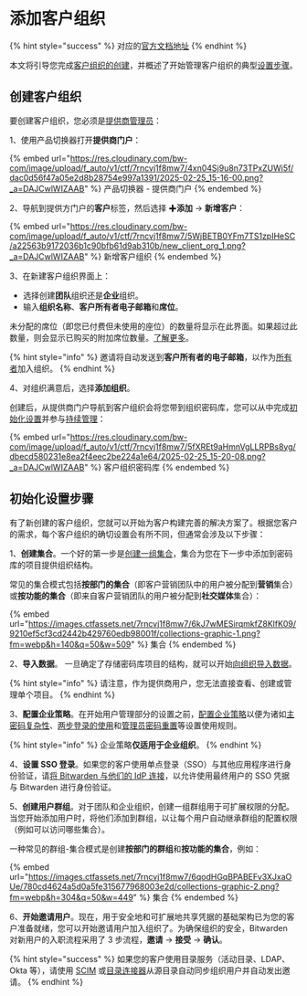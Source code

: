 # 添加客户组织

{% hint style="success" %}
对应的[官方文档地址](https://bitwarden.com/help/article/client-org-setup/)
{% endhint %}

本文将引导您完成[客户组织的创建](start-a-client-organization.md#create-a-client-organization)，并概述了开始管理客户组织的典型[设置步骤](start-a-client-organization.md#initial-setup-procedure)。

## 创建客户组织 <a href="#create-a-client-organization" id="create-a-client-organization"></a>

要创建客户组织，您必须是[提供商管理员](provider-users.md#provider-user-types)：

1、使用产品切换器打开**提供商门户**：

{% embed url="https://res.cloudinary.com/bw-com/image/upload/f_auto/v1/ctf/7rncvj1f8mw7/4xn04Sj9u8n73TPxZUWi5f/dac0d56f47a05e2d8b28754e997a1391/2025-02-25_15-16-00.png?_a=DAJCwlWIZAAB" %}
产品切换器 - 提供商门户
{% endembed %}

2、导航到提供方门户的**客户**标签，然后选择 ✚**添加** → **新增客户**：

{% embed url="https://res.cloudinary.com/bw-com/image/upload/f_auto/v1/ctf/7rncvj1f8mw7/5WjBETB0YFm7TS1zpIHeSC/a22563b9172036b1c90bfb61d9ab310b/new_client_org_1.png?_a=DAJCwlWIZAAB" %}
新增客户组织
{% endembed %}

3、在新建客户组织界面上：

* 选择创建**团队**组织还是**企业**组织。
* 输入**组织名称**、**客户所有者电子邮箱**和**席位**。

未分配的席位（即您已付费但未使用的座位）的数量将显示在此界面。如果超过此数量，则会显示已购买的附加席位数量。[了解更多](provider-billing.md)。

{% hint style="info" %}
邀请将自动发送到**客户所有者的电子邮箱**，以作为[所有者](../admin-console/manage-members/member-roles.md)加入组织。
{% endhint %}

4、对组织满意后，选择**添加组织**。

创建后，从提供商门户导航到客户组织会将您带到组织密码库，您可以从中完成[初始化设置](start-a-client-organization.md#initial-setup-procedure)并参与[持续管理](ongoing-administration.md)：

{% embed url="https://res.cloudinary.com/bw-com/image/upload/f_auto/v1/ctf/7rncvj1f8mw7/5fXREt9aHmnVgLLRPBs8yg/dbecd580231e8ea2f4eec2be224a1e64/2025-02-25_15-20-08.png?_a=DAJCwlWIZAAB" %}
客户组织密码库
{% endembed %}

## 初始化设置步骤 <a href="#initial-setup-procedure" id="initial-setup-procedure"></a>

有了新创建的客户组织，您就可以开始为客户构建完善的解决方案了。根据您客户的需求，每个客户组织的确切设置会有所不同，但通常会涉及以下步骤：

1、**创建集合**。一个好的第一步是[创建一组集合](../admin-console/manage-shared-items/collections/about-collections.md#create-a-collection)，集合为您在下一步中添加到密码库的项目提供组织结构。

常见的集合模式包括**按部门的集合**（即客户营销团队中的用户被分配到**营销**集合）或**按功能的集合**（即来自客户营销团队的用户被分配到**社交媒体**集合）：

{% embed url="https://images.ctfassets.net/7rncvj1f8mw7/6kJ7wMESirqmkfZ8KlfK09/9210ef5cf3cd2442b429760edb98001f/collections-graphic-1.png?fm=webp&h=140&q=50&w=509" %}
集合
{% endembed %}

2、**导入数据**。 一旦确定了存储密码库项目的结构，就可以开始[向组织导入数据](../admin-console/manage-shared-items/import-organization-items/import-to-organization.md)。

{% hint style="info" %}
请注意，作为提供商用户，您无法直接查看、创建或管理单个项目。
{% endhint %}

3、**配置企业策略**。在开始用户管理部分的设置之前，[配置企业策略](../admin-console/oversight-visibility/enterprise-policies.md)以便为诸如[主密码复杂性](../admin-console/oversight-visibility/enterprise-policies.md#master-password)、[两步登录的使用](../admin-console/oversight-visibility/enterprise-policies.md#two-step-login)和[管理员密码重置](../admin-console/oversight-visibility/enterprise-policies.md#master-password-reset)等设置使用规则。

{% hint style="info" %}
企业策略**仅适用于企业组织**。
{% endhint %}

4、**设置 SSO 登录**。如果您的客户使用单点登录（SSO）与其他应用程序进行身份验证，请[将 Bitwarden 与他们的 IdP 连接](../login-with-sso/about-login-with-sso.md)，以允许使用最终用户的 SSO 凭据与 Bitwarden 进行身份验证。

5、**创建用户群组**。对于团队和企业组织，创建一组群组用于可扩展权限的分配。当您开始添加用户时，将他们添加到群组，以让每个用户自动继承群组的配置权限（例如可以访问哪些集合）。

一种常见的群组-集合模式是创建**按部门的群组**和**按功能的集合**，例如：

{% embed url="https://images.ctfassets.net/7rncvj1f8mw7/6qodHGqBPABEFv3XJxaOUe/780cd4624a5d0a5fe315677968003e2d/collections-graphic-2.png?fm=webp&h=304&q=50&w=449" %}
集合
{% endembed %}

6、**开始邀请用户**。现在，用于安全地和可扩展地共享凭据的基础架构已为您的客户准备就绪，您可以开始邀请用户加入组织了。为确保组织的安全，Bitwarden 对新用户的入职流程采用了 3 步流程，**邀请** → **接受** → **确认**。

{% hint style="success" %}
如果您的客户使用目录服务（活动目录、LDAP、Okta 等），请使用 [SCIM](../admin-console/manage-members/scim/about-scim.md) 或[目录连接器](../admin-console/manage-members/directory-connector/about-directory-connector.md)从源目录自动同步组织用户并自动发出邀请。
{% endhint %}
